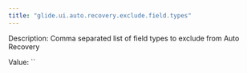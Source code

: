 ```yaml
---
title: "glide.ui.auto.recovery.exclude.field.types"
---
```


Description: Comma separated list of field types to exclude from Auto Recovery

Value: ``